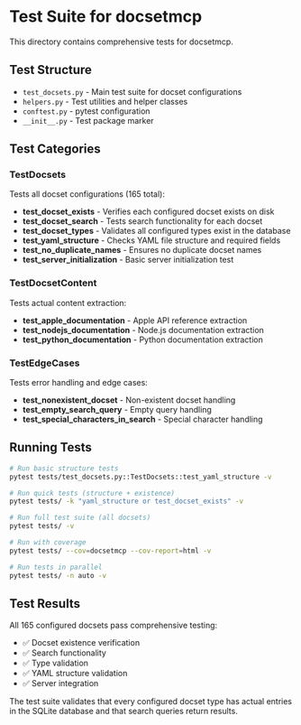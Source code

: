 # Test Suite for docsetmcp

This directory contains comprehensive tests for docsetmcp.

## Test Structure

- `test_docsets.py` - Main test suite for docset configurations
- `helpers.py` - Test utilities and helper classes
- `conftest.py` - pytest configuration
- `__init__.py` - Test package marker

## Test Categories

### TestDocsets

Tests all docset configurations (165 total):

- **test_docset_exists** - Verifies each configured docset exists on disk
- **test_docset_search** - Tests search functionality for each docset
- **test_docset_types** - Validates all configured types exist in the database
- **test_yaml_structure** - Checks YAML file structure and required fields
- **test_no_duplicate_names** - Ensures no duplicate docset names
- **test_server_initialization** - Basic server initialization test

### TestDocsetContent

Tests actual content extraction:

- **test_apple_documentation** - Apple API reference extraction
- **test_nodejs_documentation** - Node.js documentation extraction
- **test_python_documentation** - Python documentation extraction

### TestEdgeCases

Tests error handling and edge cases:

- **test_nonexistent_docset** - Non-existent docset handling
- **test_empty_search_query** - Empty query handling
- **test_special_characters_in_search** - Special character handling

## Running Tests

```bash
# Run basic structure tests
pytest tests/test_docsets.py::TestDocsets::test_yaml_structure -v

# Run quick tests (structure + existence)
pytest tests/ -k "yaml_structure or test_docset_exists" -v

# Run full test suite (all docsets)
pytest tests/ -v

# Run with coverage
pytest tests/ --cov=docsetmcp --cov-report=html -v

# Run tests in parallel
pytest tests/ -n auto -v
```

## Test Results

All 165 configured docsets pass comprehensive testing:

- ✅ Docset existence verification
- ✅ Search functionality
- ✅ Type validation
- ✅ YAML structure validation
- ✅ Server integration

The test suite validates that every configured docset type has actual entries in the SQLite database and that search queries return results.
